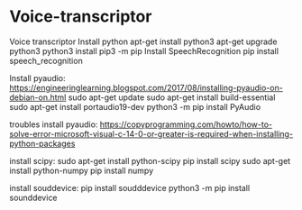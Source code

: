 # Voice-transcriptor
Voice transcriptor
Install python
apt-get install python3
apt-get upgrade python3
python3 install pip3 -m pip
Install SpeechRecognition
pip install speech_recognition


Install pyaudio:
https://engineeringlearning.blogspot.com/2017/08/installing-pyaudio-on-debian-on.html
sudo apt-get update
sudo apt-get install build-essential
sudo apt-get install portaudio19-dev
python3 -m pip install PyAudio

troubles install pyaudio: https://copyprogramming.com/howto/how-to-solve-error-microsoft-visual-c-14-0-or-greater-is-required-when-installing-python-packages

install scipy:
sudo apt-get install python-scipy
pip install scipy
sudo apt-get install python-numpy
pip install numpy

install souddevice:
pip install soudddevice
python3 -m pip install sounddevice


